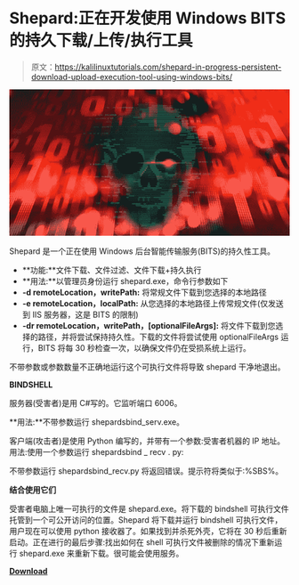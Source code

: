 # Shepard:正在开发使用 Windows BITS 的持久下载/上传/执行工具

> 原文：<https://kalilinuxtutorials.com/shepard-in-progress-persistent-download-upload-execution-tool-using-windows-bits/>

[![Shepard : In Progress Persistent Download/Upload/Execution Tool Using Windows BITS](img/8aa51830f3ee15e16dcad0d4833596af.png "Shepard : In Progress Persistent Download/Upload/Execution Tool Using Windows BITS")](https://1.bp.blogspot.com/-Mvsp1i55ZD0/YM34kMnYkUI/AAAAAAAAJk0/jzvUT_5lkrE8gIAbeg5j2BPQ8Yq-EIBLQCLcBGAsYHQ/s728/Shepard%25281%2529.png)

Shepard 是一个正在使用 Windows 后台智能传输服务(BITS)的持久性工具。

*   **功能:**文件下载、文件过滤、文件下载+持久执行
*   **用法:**以管理员身份运行 shepard.exe，命令行参数如下
*   **-d remoteLocation，writePath:** 将常规文件下载到您选择的本地路径
*   **-e remoteLocation，localPath:** 从您选择的本地路径上传常规文件(仅发送到 IIS 服务器，这是 BITS 的限制)
*   **-dr remoteLocation，writePath，[optionalFileArgs]:** 将文件下载到您选择的路径，并将尝试保持持久性。下载的文件将尝试使用 optionalFileArgs 运行，BITS 将每 30 秒检查一次，以确保文件仍在受损系统上运行。

不带参数或参数数量不正确地运行这个可执行文件将导致 shepard 干净地退出。

**BINDSHELL**

服务器(受害者)是用 C#写的。它监听端口 6006。

**用法:**不带参数运行 shepardsbind_serv.exe。

客户端(攻击者)是使用 Python 编写的，并带有一个参数:受害者机器的 IP 地址。用法:使用一个参数运行 shepardsbind _ recv . py:

不带参数运行 shepardsbind_recv.py 将返回错误。提示符将类似于:%SBS%。

**结合使用它们**

受害者电脑上唯一可执行的文件是 shepard.exe。将下载的 bindshell 可执行文件托管到一个可公开访问的位置。Shepard 将下载并运行 bindshell 可执行文件，用户现在可以使用 python 接收器了。如果找到并杀死外壳，它将在 30 秒后重新启动。正在进行的最后步骤:找出如何在 shell 可执行文件被删除的情况下重新运行 shepard.exe 来重新下载。很可能会使用服务。

[**Download**](https://github.com/d3adzo/shepard)